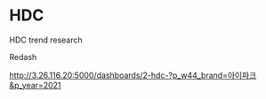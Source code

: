 # HDC
HDC trend research

Redash

http://3.26.116.20:5000/dashboards/2-hdc-?p_w44_brand=아이파크&p_year=2021
